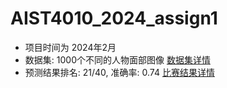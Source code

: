 # AIST4010_2024_assign1
* 项目时间为 2024年2月
* 数据集: 1000个不同的人物面部图像 [数据集详情](https://www.kaggle.com/competitions/aist4010-spring2024-a1/data)
* 预测结果排名: 21/40, 准确率: 0.74 [比赛结果详情](https://www.kaggle.com/competitions/aist4010-spring2024-a1/leaderboard)
